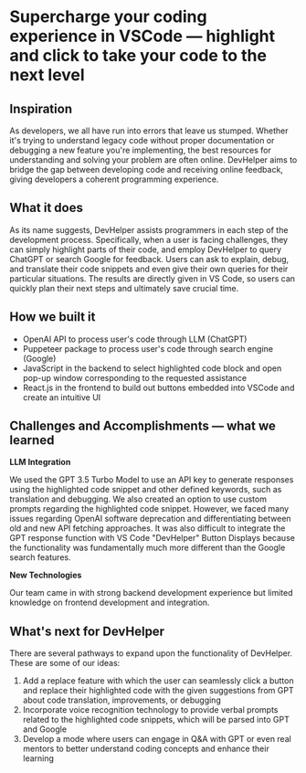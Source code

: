 # Supercharge your coding experience in VSCode — highlight and click to take your code to the next level

## Inspiration

As developers, we all have run into errors that leave us stumped. Whether it's trying to understand legacy code without proper documentation or debugging a new feature you're implementing, the best resources for understanding and solving your problem are often online. DevHelper aims to bridge the gap between developing code and receiving online feedback, giving developers a coherent programming experience.


## What it does

As its name suggests, DevHelper assists programmers in each step of the development process. Specifically, when a user is facing challenges, they can simply highlight parts of their code, and employ DevHelper to query ChatGPT or search Google for feedback. Users can ask to explain, debug, and translate their code snippets and even give their own queries for their particular situations. The results are directly given in VS Code, so users can quickly plan their next steps and ultimately save crucial time.


## How we built it

- OpenAI API to process user's code through LLM (ChatGPT)
- Puppeteer package to process user's code through search engine (Google)
- JavaScript in the backend to select highlighted code block and open pop-up window corresponding to the requested assistance
- React.js in the frontend to build out buttons embedded into VSCode and create an intuitive UI


## Challenges and Accomplishments — what we learned

**LLM Integration**

We used the GPT 3.5 Turbo Model to use an API key to generate responses using the highlighted code snippet and other defined keywords, such as translation and debugging. We also created an option to use custom prompts regarding the highlighted code snippet. However, we faced many issues regarding OpenAI software deprecation and differentiating between old and new API fetching approaches. It was also difficult to integrate the GPT response function with VS Code "DevHelper" Button Displays because the functionality was fundamentally much more different than the Google search features.

**New Technologies**

Our team came in with strong backend development experience but limited knowledge on frontend development and integration. 


## What's next for DevHelper

There are several pathways to expand upon the functionality of DevHelper. These are some of our ideas:

1. Add a replace feature with which the user can seamlessly click a button and replace their highlighted code with the given suggestions from GPT about code translation, improvements, or debugging
2. Incorporate voice recognition technology to provide verbal prompts related to the highlighted code snippets, which will be parsed into GPT and Google
3. Develop a mode where users can engage in Q&A with GPT or even real mentors to better understand coding concepts and enhance their learning
